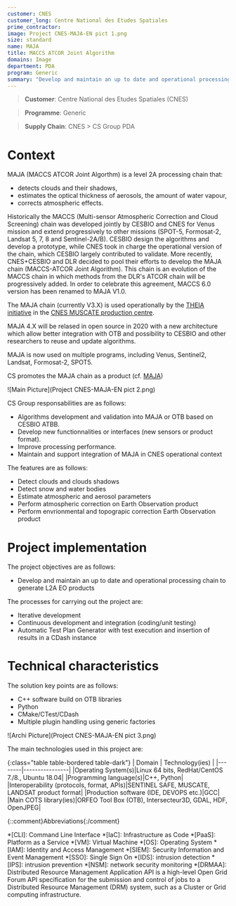 ```yaml
---
customer: CNES
customer_long: Centre National des Etudes Spatiales
prime_contractor: 
image: Project CNES-MAJA-EN pict 1.png
size: standard
name: MAJA
title: MACCS ATCOR Joint Algorithm
domains: Image
department: PDA
program: Generic
summary: "Develop and maintain an up to date and operational processing chain to generate L2A EO products"
---
```


> __Customer__\: Centre National des Etudes Spatiales (CNES)

> __Programme__\: Generic

> __Supply Chain__\: CNES >  CS Group PDA


# Context

MAJA (MACCS ATCOR Joint Algorthm) is a level 2A processing chain that:
* detects clouds and their shadows, 
* estimates the optical thickness of aerosols, the amount of water vapour, 
* corrects atmospheric effects. 

Historically the MACCS (Multi-sensor Atmospheric Correction and Cloud Screening) chain was developed jointly by CESBIO and CNES for Venus mission and extend progressively to other missions (SPOT-5, Formosat-2, Landsat 5, 7, 8 and Sentinel-2A/B). CESBIO design the algorithms and develop a prototype, while CNES took in charge the operational version of the chain, which CESBIO largely contributed to validate. More recently, CNES+CESBIO and DLR decided to pool their efforts to develop the MAJA chain (MACCS-ATCOR Joint Algorithm). This chain is an evolution of the MACCS chain in which methods from the DLR's ATCOR chain will be progressively added. In order to celebrate this agreement, MACCS 6.0 version has been renamed to MAJA V1.0.

The MAJA chain (currently V3.X) is used operationally by the [THEIA initiative](https://www.theia-land.fr/) in the [CNES MUSCATE production centre](https://theia.cnes.fr). 

MAJA 4.X will be relased in open source in 2020 with a new architecture which allow better integration with OTB and possibility to CESBIO and other researchers to reuse and update algorithms.

MAJA is now used on multiple programs, including Venus, Sentinel2, Landsat, Formosat-2, SPOT5.

CS promotes the MAJA chain as a product (cf. [MAJA](https://pda.csgroup.space/product-maja.html))

![Main Picture](Project CNES-MAJA-EN pict 2.png)

CS Group responsabilities are as follows:
* Algorithms development and validation into MAJA or OTB based on CESBIO ATBB.
* Develop new functionnalities or interfaces (new sensors or product format).
* Improve processing performance.
* Maintain and support integration of MAJA in CNES operational context


The features are as follows:
* Detect clouds and clouds shadows
* Detect snow and water bodies 
* Estimate atmospheric and aerosol parameters
* Perform atmospheric correction on Earth Observation product
* Perform envrionmental and topograpic correction Earth Observation product

# Project implementation

The project objectives are as follows:
* Develop and maintain an up to date and operational processing chain to generate L2A EO products

The processes for carrying out the project are:
* Iterative development
* Continuous development and integration (coding/unit testing)
* Automatic Test Plan Generator with test execution and insertion of results in a CDash instance

# Technical characteristics

The solution key points are as follows:
* C++ software build on OTB libraries
* Python
* CMake/CTest/CDash
* Multiple plugin handling using generic factories

![Archi Picture](Project CNES-MAJA-EN pict 3.png)

The main technologies used in this project are:

{:class="table table-bordered table-dark"}
| Domain | Technology(ies) |
|--------|----------------|
|Operating System(s)|Linux 64 bits, RedHat/CentOS 7./8., Ubuntu 18.04|
|Programming language(s)|C++, Python|
|Interoperability (protocols, format, APIs)|SENTINEL SAFE, MUSCATE, LANDSAT product format|
|Production software (IDE, DEVOPS etc.)|GCC|
|Main COTS library(ies)|ORFEO Tool Box (OTB), Intersecteur3D, GDAL, HDF, OpenJPEG|



{::comment}Abbreviations{:/comment}

*[CLI]: Command Line Interface
*[IaC]: Infrastructure as Code
*[PaaS]: Platform as a Service
*[VM]: Virtual Machine
*[OS]: Operating System
*[IAM]: Identity and Access Management
*[SIEM]: Security Information and Event Management
*[SSO]: Single Sign On
*[IDS]: intrusion detection
*[IPS]: intrusion prevention
*[NSM]: network security monitoring
*[DRMAA]: Distributed Resource Management Application API is a high-level Open Grid Forum API specification for the submission and control of jobs to a Distributed Resource Management (DRM) system, such as a Cluster or Grid computing infrastructure.
